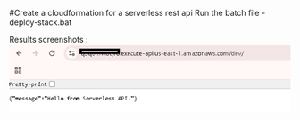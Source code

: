 #Create a cloudformation for a serverless rest api
Run the batch file - deploy-stack.bat

Results screenshots :
![alt text](image.png)